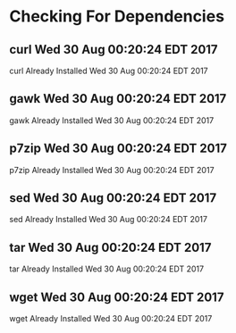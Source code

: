# Checking For Dependencies

## curl Wed 30 Aug 00:20:24 EDT 2017
curl Already Installed Wed 30 Aug 00:20:24 EDT 2017
## gawk Wed 30 Aug 00:20:24 EDT 2017
gawk Already Installed Wed 30 Aug 00:20:24 EDT 2017
## p7zip Wed 30 Aug 00:20:24 EDT 2017
p7zip Already Installed Wed 30 Aug 00:20:24 EDT 2017
## sed Wed 30 Aug 00:20:24 EDT 2017
sed Already Installed Wed 30 Aug 00:20:24 EDT 2017
## tar Wed 30 Aug 00:20:24 EDT 2017
tar Already Installed Wed 30 Aug 00:20:24 EDT 2017
## wget Wed 30 Aug 00:20:24 EDT 2017
wget Already Installed Wed 30 Aug 00:20:24 EDT 2017
